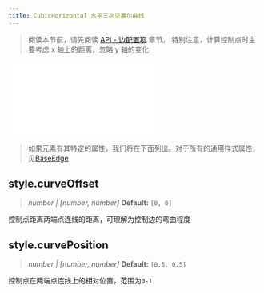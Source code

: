 ```yaml
---
title: CubicHorizontal 水平三次贝塞尔曲线
---
```


> 阅读本节前，请先阅读 [API - 边配置项](/api/elements/edges/base-edge) 章节。
> 特别注意，计算控制点时主要考虑 x 轴上的距离，忽略 y 轴的变化

<embed src="@/common/api/elements/edges/cubic-horizontal.md"></embed>

> 如果元素有其特定的属性，我们将在下面列出。对于所有的通用样式属性，见[BaseEdge](./BaseEdge.zh.md)

## style.curveOffset

> _number \| [number, number]_ **Default:** `[0, 0]`

控制点距离两端点连线的距离，可理解为控制边的弯曲程度

## style.curvePosition

> _number \| [number, number]_ **Default:** `[0.5, 0.5]`

控制点在两端点连线上的相对位置，范围为`0-1`
